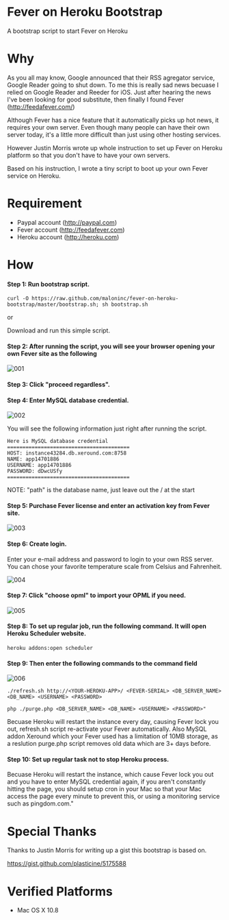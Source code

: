 Fever on Heroku Bootstrap
=========================
A bootstrap script to start Fever on Heroku


Why
=========================
As you all may know, Google announced that their RSS agregator service, Google Reader going to shut down.
To me this is really sad news becuase I relied on Google Reader and Reeder for iOS. Just after hearing the news I've been looking for good substitute, then finally I found Fever (http://feedafever.com/)

Although Fever has a nice feature that it automatically picks up hot news, it requires your own server.
Even though many people can have their own server today, it's a little more difficult than just using other hosting services.

However Justin Morris wrote up whole instruction to set up Fever on Heroku platform so that you don't have to have your own servers.

Based on his instruction, I wrote a tiny script to boot up your own Fever service on Heroku.


Requirement
=========================
* Paypal account (http://paypal.com)
* Fever account (http://feedafever.com)
* Heroku account (http://heroku.com)


How
=========================
#### Step 1: Run bootstrap script.

    curl -O https://raw.github.com/maloninc/fever-on-heroku-bootstrap/master/bootstrap.sh; sh bootstrap.sh

or

Download and run this simple script.


#### Step 2: After running the script, you will see your browser opening your own Fever site as the following

![001](https://raw.github.com/maloninc/fever-on-heroku-bootstrap/master/images/001.png)


#### Step 3: Click "proceed regardless".


#### Step 4: Enter MySQL database credential.

![002](https://raw.github.com/maloninc/fever-on-heroku-bootstrap/master/images/002.png)

You will see the following information just right after running the script.

    Here is MySQL database credential
    ========================================
    HOST: instance43284.db.xeround.com:8758
    NAME: app14701886
    USERNAME: app14701886
    PASSWORD: dDwcUSfy
    ========================================

NOTE: "path" is the database name, just leave out the / at the start

#### Step 5: Purchase Fever license and enter an activation key from Fever site.

![003](https://raw.github.com/maloninc/fever-on-heroku-bootstrap/master/images/003.png)


#### Step 6: Create login.

Enter your e-mail address and password to login to your own RSS server. You can chose your favorite temperature scale from Celsius and Fahrenheit.

![004](https://raw.github.com/maloninc/fever-on-heroku-bootstrap/master/images/004.png)


#### Step 7: Click "choose opml" to import your OPML if you need.

![005](https://raw.github.com/maloninc/fever-on-heroku-bootstrap/master/images/005.png)


#### Step 8: To set up regular job, run the following command. It will open Heroku Scheduler website.

    heroku addons:open scheduler


#### Step 9: Then enter the following commands to the command field

![006](https://raw.github.com/maloninc/fever-on-heroku-bootstrap/master/images/006.png)

    ./refresh.sh http://<YOUR-HEROKU-APP>/ <FEVER-SERIAL> <DB_SERVER_NAME> <DB_NAME> <USERNAME> <PASSWORD>

    php ./purge.php <DB_SERVER_NAME> <DB_NAME> <USERNAME> <PASSWORD>"

Becuase Heroku will restart the instance every day, causing Fever lock you out, refresh.sh script re-activate your Fever automatically.
Also MySQL addon Xeround which your Fever used has a limitation of 10MB storage, as a reslution purge.php script removes old data which are 3+ days before.

#### Step 10: Set up regular task not to stop Heroku process.

Becuase Heroku will restart the instance, which cause Fever lock you out and you have to enter MySQL credential again, if you aren't constantly hitting the page, you should setup cron in your Mac so that your Mac access the page every minute to prevent this, or using a monitoring service such as pingdom.com."


Special Thanks
=========================
Thanks to Justin Morris for writing up a gist this bootstrap is based on.

https://gist.github.com/plasticine/5175588


Verified Platforms
=========================
* Mac OS X 10.8